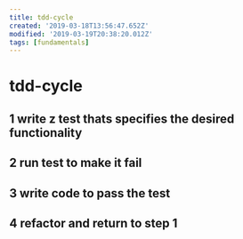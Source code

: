 ```yaml
---
title: tdd-cycle
created: '2019-03-18T13:56:47.652Z'
modified: '2019-03-19T20:38:20.012Z'
tags: [fundamentals]
---
```


# tdd-cycle 

## 1 write z test thats specifies the desired functionality

## 2 run test to make it fail

## 3 write code to pass the test

## 4 refactor and return to step 1


